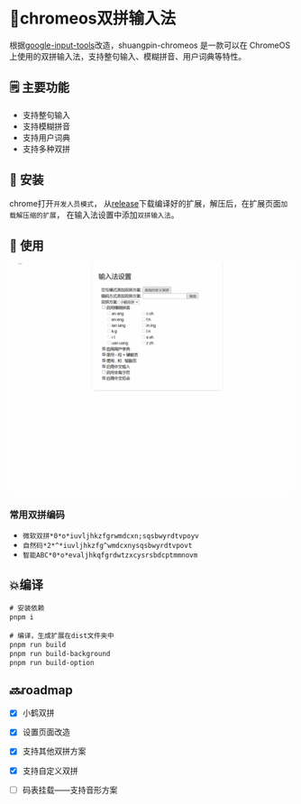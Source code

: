 # 🤩chromeos双拼输入法

根据[google-input-tools](https://github.com/google/google-input-tools/tree/master/chrome/os/ime)改造，shuangpin-chromeos 是一款可以在 ChromeOS 上使用的双拼输入法，支持整句输入、模糊拼音、用户词典等特性。

## 🗒 主要功能
- 支持整句输入
- 支持模糊拼音
- 支持用户词典
- 支持多种双拼

## 📝 安装
chrome打开`开发人员模式`，
从[release](https://github.com/zzl221000/shuangpin-chromeos/releases)下载编译好的扩展，解压后，在扩展页面`加载解压缩的扩展`，
在输入法设置中添加`双拼输入法`。

## 🔧 使用
![extension config](/docs/screenshots.gif)

### 常用双拼编码
- `微软双拼*0*o*iuvljhkzfgrwmdcxn;sqsbwyrdtvpoyv`
- `自然码*2*^*iuvljhkzfg^wmdcxnysqsbwyrdtvpovt`
- `智能ABC*0*o*evaljhkqfgrdwtzxcysrsbdcptmmnovm`
## 💥编译
```shell
# 安装依赖
pnpm i

# 编译，生成扩展在dist文件夹中
pnpm run build
pnpm run build-background
pnpm run build-option
```
## 🔜roadmap
- [x] 小鹤双拼
- [x] 设置页面改造
- [x] 支持其他双拼方案
- [x] 支持自定义双拼
- [ ] 码表挂载——支持音形方案


